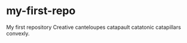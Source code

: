 my-first-repo
=============

My first repository
Creative canteloupes catapault catatonic catapillars convexly.
